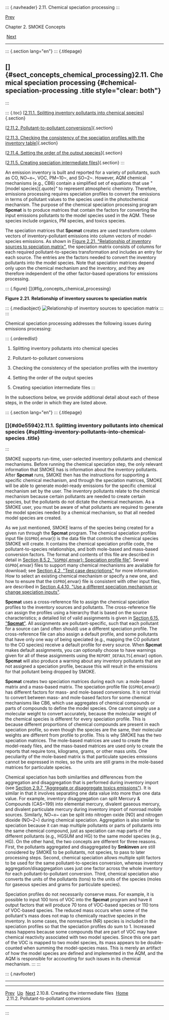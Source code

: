 ::: {.navheader}
2.11. Chemical speciation processing
:::

[Prev](ch02s10s08.html) 

Chapter 2. SMOKE Concepts

 [Next](ch02s11s02.html)

------------------------------------------------------------------------

::: {.section lang="en"}
::: {.titlepage}
<div>

<div>

[]{#sect_concepts_chemical_processing}2.11. Chemical speciation processing {#chemical-speciation-processing .title style="clear: both"}
--------------------------------------------------------------------------

</div>

</div>
:::

::: {.toc}
[[2.11.1. Splitting inventory pollutants into chemical
species](ch02s11.html#d0e5594)]{.section}

[[2.11.2. Pollutant-to-pollutant
conversions](ch02s11s02.html)]{.section}

[[2.11.3. Checking the consistency of the speciation profiles with the
inventory table](ch02s11s03.html)]{.section}

[[2.11.4. Setting the order of the output
species](ch02s11s04.html)]{.section}

[[2.11.5. Creating speciation intermediate
files](ch02s11s05.html)]{.section}
:::

An emission inventory is built and reported for a variety of pollutants,
such as CO, NO~x~, VOC, PM~10~, and SO~2~. However, AQM chemical
mechanisms (e.g., CB6) contain a simplified set of equations that use
"[model species]{.quote}" to represent atmospheric chemistry. Therefore,
emissions processing requires speciation profiles to convert the
emissions in terms of pollutant values to the species used in the
photochemical mechanism. The purpose of the chemical speciation
processing program **Spcmat** is to produce matrices that contain the
factors for converting the input emissions pollutants to the model
species used in the AQM. These species include organics, PM species, and
toxics species.

The speciation matrices that **Spcmat** creates are used transform
column vectors of inventory-pollutant emissions into column vectors of
model-species emissions. As shown in [Figure 2.21, "Relationship of
inventory sources to speciation
matrix"](ch02s11.html#fig_concepts_chemical_processing "Figure 2.21. Relationship of inventory sources to speciation matrix"),
the speciation matrix consists of columns for each required
pollutant-to-species transformation and includes an entry for each
source. The entries are the factors needed to convert the inventory
pollutants into the model species. Note that speciation matrices depend
only upon the chemical mechanism and the inventory, and they are
therefore independent of the other factor-based operations for emissions
processing.

::: {.figure}
[]{#fig_concepts_chemical_processing}

**Figure 2.21. Relationship of inventory sources to speciation matrix**

::: {.mediaobject}
![Relationship of inventory sources to speciation
matrix](images\concepts\chemical_processing_html.jpg)
:::
:::

Chemical speciation processing addresses the following issues during
emissions processing:

::: {.orderedlist}
1.  Splitting inventory pollutants into chemical species

2.  Pollutant-to-pollutant conversions

3.  Checking the consistency of the speciation profiles with the
    inventory

4.  Setting the order of the output species

5.  Creating speciation intermediate files
:::

In the subsections below, we provide additional detail about each of
these steps, in the order in which they are listed above.

::: {.section lang="en"}
::: {.titlepage}
<div>

<div>

### []{#d0e5594}2.11.1. Splitting inventory pollutants into chemical species {#splitting-inventory-pollutants-into-chemical-species .title}

</div>

</div>
:::

SMOKE supports run-time, user-selected inventory pollutants and chemical
mechanisms. Before running the chemical speciation step, the only
relevant information that SMOKE has is information about the inventory
pollutants. After **Spcmat** runs, SMOKE then has the instructions for
supporting a specific chemical mechanism, and through the speciation
matrices, SMOKE will be able to generate model-ready emissions for the
specific chemical mechanism set by the user. The inventory pollutants
relate to the chemical mechanism because certain pollutants are needed
to create certain species, but the pollutants do not dictate the
chemical mechanism. As a SMOKE user, you must be aware of what
pollutants are required to generate the model species needed by a
chemical mechanism, so that all needed model species are created.

As we just mentioned, SMOKE learns of the species being created for a
given run through the **Spcmat** program. The chemical speciation
profiles input file (`GSPRO`{.envar}) is the data file that controls the
chemical species SMOKE will create. It contains the chemical speciation
profile code, the pollutant-to-species relationships, and both
mole-based and mass-based conversion factors. The format and contents of
this file are described in detail in [Section 8.5.2, "`GSPRO`{.envar}:
Speciation profile
file"](ch08s05s02.html "8.5.2. GSPRO: Speciation profile file"). Several
`GSPRO`{.envar} files to support many chemical mechanisms are available
for download; see [Section 4.2, "Test case
descriptions"](ch04s02.html "4.2. Test case descriptions") for more
information. How to select an existing chemical mechanism or specify a
new one, and how to ensure that the `GSPRO`{.envar} file is consistent
with other input files, are described in [Section 4.4.10, "Use a
different speciation mechanism or change speciation
inputs"](ch04s04s10.html "4.4.10. Use a different speciation mechanism or change speciation inputs").

**Spcmat** uses a cross-reference file to assign the chemical speciation
profiles to the inventory sources and pollutants. The cross-reference
file can assign the profiles using a hierarchy that is based on the
source characteristics; a detailed list of valid assignments is given in
[Section 6.15, "**Spcmat**"](ch06s15.html "6.15. Spcmat"). All
assignments are pollutant-specific, such that each pollutant for a
source can (and often should) use a different speciation profile. The
cross-reference file can also assign a default profile, and some
pollutants that have only one way of being speciated (e.g., mapping the
CO pollutant to the CO species) receive a default profile for every
source. When **Spcmat** makes default assignments, you can optionally
choose to have warnings given for all of these assignments using the
`REPORT_DEFAULTS`{.envar} option. **Spcmat** will also produce a warning
about any inventory pollutants that are not assigned a speciation
profile, because this will result in the emissions for that pollutant
being dropped by SMOKE.

**Spcmat** creates two speciation matrices during each run: a mole-based
matrix and a mass-based matrix. The speciation profile file
(`GSPRO`{.envar}) has different factors for mass- and mole-based
conversions. It is not trivial to convert between mass- and mole-based
factors for some chemical mechanisms like CB6, which use aggregates of
chemical compounds or parts of compounds to define the model species.
One cannot simply use a molecular weight to convert accurately, because
the molecular weight of the chemical species is different for every
speciation profile. This is because different proportions of chemical
compounds are present in each speciation profile, so even though the
species are the same, their molecular weights are different from profile
to profile. This is why SMOKE has the two speciation matrices. The
mole-based matrices are used to create the model-ready files, and the
mass-based matrices are used only to create the reports that require
tons, kilograms, grams, or other mass units. One peculiarity of the
mole-based matrix is that particulate species emissions cannot be
expressed in moles, so the units are still grams in the mole-based
matrices for particulate species.

Chemical speciation has both similarities and differences from the
aggregation and disaggregation that is performed during inventory import
(see [Section 2.9.7, "Aggregate or disaggregate toxics
emissions"](ch02s09s07.html "2.9.7. Aggregate or disaggregate toxics emissions")).
It is similar in that it involves separating one data value into more
than one data value. For example, inventory disaggregation can split
Mercury & Compounds (CAS=199) into elemental mercury, divalent gaseous
mercury, and divalent particulate mercury during inventory import of
nonroad mobile sources. Similarly, NO~x~ can be split into nitrogen
oxide (NO) and nitrogen dioxide (NO~2~) during chemical speciation.
Aggregation is also similar to speciation because it can map multiple
pollutants or parts of pollutants into the same chemical compound, just
as speciation can map parts of the different pollutants (e.g., HGSUM and
HG) to the same model species (e.g., HG). On the other hand, the two
concepts are different for three reasons. First, the pollutants
aggregated and disaggregated by **Smkinven** are still considered by
SMOKE to be pollutants, not species, to pass to later processing steps.
Second, chemical speciation allows multiple split factors to be used for
the same pollutant-to-species conversion, whereas inventory
aggregation/disaggregation uses just one factor across the whole
inventory for each pollutant-to-pollutant conversion. Third, chemical
speciation also converts the units of the pollutants (tons) to the units
of the species (moles for gaseous species and grams for particulate
species).

Speciation profiles do not necessarily conserve mass. For example, it is
possible to input 100 tons of VOC into the **Spcmat** program and have
it output factors that will produce 70 tons of VOC-based species or 110
tons of VOC-based species. The reduced mass occurs when some of the
pollutant's mass does not map to chemically reactive species in the
inventory. In some cases, the nonreactive (NR) species is included in
the speciation profiles so that the speciation profiles do sum to 1.
Increased mass happens because some compounds that are part of VOC may
have chemical reactivity associated with two model species. Since this
one part of the VOC is mapped to two model species, its mass appears to
be double-counted when summing the model-species mass. This is merely an
artifact of how the model species are defined and implemented in the
AQM, and the AQM is responsible for accounting for such issues in its
chemical mechanism.
:::
:::

::: {.navfooter}

------------------------------------------------------------------------

  ------------------------------------------ -------------------- ---------------------------------------------
  [Prev](ch02s10s08.html)                      [Up](ch02.html)                          [Next](ch02s11s02.html)
  2.10.8. Creating the intermediate files     [Home](index.html)     2.11.2. Pollutant-to-pollutant conversions
  ------------------------------------------ -------------------- ---------------------------------------------
:::
